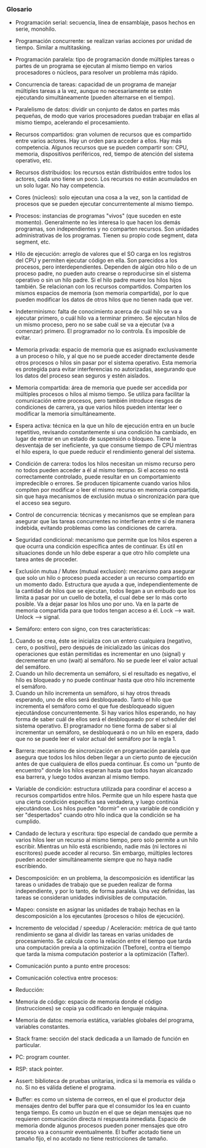 ### Glosario

* Programación serial: secuencia, línea de ensamblaje, pasos hechos en serie, monohilo.

* Programación concurrente: se realizan varias acciones por unidad de tiempo. Similar a multitasking.

* Programación paralela: tipo de programación donde múltiples tareas o partes de un programa se ejecutan al mismo tiempo en varios procesadores o núcleos, para resolver un problema más rápido.

* Concurrencia de tareas: capacidad de un programa de manejar múltiples tareas a la vez, aunque no necesariamente se estén ejecutando simultáneamente (pueden alternarse en el tiempo).

* Paralelismo de datos: dividir un conjunto de datos en partes más pequeñas, de modo que varios procesadores puedan trabajar en ellas al mismo tiempo, acelerando el procesamiento.

* Recursos compartidos: gran volumen de recursos que es compartido entre varios actores. Hay un orden para acceder a ellos. Hay más competencia. Algunos recursos que se pueden compartir son: CPU, memoria, dispositivos periféricos, red, tiempo de atención del sistema operativo, etc.

* Recursos distribuidos: los recursos están distribuidos entre todos los actores, cada uno tiene un poco. Los recursos no están acumulados en un solo lugar. No hay competencia.

* Cores (núcleos): solo ejecutan una cosa a la vez, son la cantidad de procesos que se pueden ejecutar concurrentemente al mismo tiempo.

* Procesos: instancias de programas "vivos" (que suceden en este momento). Generalmente no les interesa lo que hacen los demás programas, son independientes y no comparten recursos. Son unidades administrativas de los programas. Tienen su propio code segment, data segment, etc.

* Hilo de ejecución: arreglo de valores que el SO carga en los registros del CPU y permiten ejecutar código en ella. Son parecidos a los procesos, pero interdependientes. Dependen de algún otro hilo o de un proceso padre, no pueden auto crearse o reproducirse sin el sistema operativo o sin un hilo padre. Si el hilo padre muere los hilos hijos también. Se relacionan con los recursos compartidos. Comparten los mismos espacios de memoria (son memoria compartida), por lo que pueden modificar los datos de otros hilos que no tienen nada que ver.

* Indeterminismo: falta de conocimiento acerca de cuál hilo se va a ejecutar primero, o cuál hilo va a terminar primero. Se ejecutan hilos de un mismo proceso, pero no se sabe cuál se va a ejecutar (va a comenzar) primero. El programador no lo controla. Es imposible de evitar.

* Memoria privada: espacio de memoria que es asignado exclusivamente a un proceso o hilo, y al que no se puede acceder directamente desde otros procesos o hilos sin pasar por el sistema operativo. Esta memoria es protegida para evitar interferencias no autorizadas, asegurando que los datos del proceso sean seguros y estén aislados.

* Memoria compartida: área de memoria que puede ser accedida por múltiples procesos o hilos al mismo tiempo. Se utiliza para facilitar la comunicación entre procesos, pero también introduce riesgos de condiciones de carrera, ya que varios hilos pueden intentar leer o modificar la memoria simultáneamente.

* Espera activa: técnica en la que un hilo de ejecución entra en un bucle repetitivo, revisando constantemente si una condición ha cambiado, en lugar de entrar en un estado de suspensión o bloqueo. Tiene la desventaja de ser ineficiente, ya que consume tiempo de CPU mientras el hilo espera, lo que puede reducir el rendimiento general del sistema.

* Condición de carrera: todos los hilos necesitan un mismo recurso pero no todos pueden acceder a él al mismo tiempo. Si el acceso no está correctamente controlado, puede resultar en un comportamiento impredecible o errores. Se producen típicamente cuando varios hilos compiten por modificar o leer el mismo recurso en memoria compartida, sin que haya mecanismos de exclusión mutua o sincronización para que el acceso sea seguro.

* Control de concurrencia: técnicas y mecanismos que se emplean para asegurar que las tareas concurrentes no interfieran entre sí de manera indebida, evitando problemas como las condiciones de carrera.

* Seguridad condicional: mecanismo que permite que los hilos esperen a que ocurra una condición específica antes de continuar. Es útil en situaciones donde un hilo debe esperar a que otro hilo complete una tarea antes de proceder.

* Exclusión mutua / Mutex (mutual exclusion): mecanismo para asegurar que solo un hilo o proceso pueda acceder a un recurso compartido en un momento dado. Estructura que ayuda a que, independientemente de la cantidad de hilos que se ejecutan, todos llegan a un embudo que los limita a pasar por un cuello de botella, el cual debe ser lo más corto posible. Va a dejar pasar los hilos uno por uno. Va en la parte de memoria compartida para que todos tengan acceso a él. Lock --> wait. Unlock --> signal.

* Semáforo: entero con signo, con tres características:
1. Cuando se crea, éste se inicializa con un entero cualquiera (negativo, cero, o positivo), pero después de inicializado las únicas dos operaciones que están permitidas es incrementar en uno (signal) y decrementar en uno (wait) al semáforo. No se puede leer el valor actual del semáforo.
2. Cuando un hilo decrementa un semáforo, si el resultado es negativo, el hilo es bloqueado y no puede continuar hasta que otro hilo incremente el semáforo.
3. Cuando un hilo incrementa un semáforo, si hay otros threads esperando, uno de ellos será desbloqueado. Tanto el hilo que incrementa el semáforo como el que fue desbloqueado siguen ejecutándose concurrentemente. Si hay varios hilos esperando, no hay forma de saber cuál de ellos será el desbloqueado por el scheduler del sistema operativo. El programador no tiene forma de saber si al incrementar un semáforo, se desbloqueará o no un hilo en espera, dado que no se puede leer el valor actual del semáforo por la regla 1.

* Barrera: mecanismo de sincronización en programación paralela que asegura que todos los hilos deben llegar a un cierto punto de ejecución antes de que cualquiera de ellos pueda continuar. Es como un "punto de encuentro" donde los hilos esperan hasta que todos hayan alcanzado esa barrera, y luego todos avanzan al mismo tiempo.

* Variable de condición: estructura utilizada para coordinar el acceso a recursos compartidos entre hilos. Permite que un hilo espere hasta que una cierta condición específica sea verdadera, y luego continúa ejecutándose. Los hilos pueden "dormir" en una variable de condición y ser "despertados" cuando otro hilo indica que la condición se ha cumplido.

* Candado de lectura y escritura: tipo especial de candado que permite a varios hilos leer un recurso al mismo tiempo, pero solo permite a un hilo escribir. Mientras un hilo está escribiendo, nadie más (ni lectores ni escritores) puede acceder al recurso. Sin embargo, múltiples lectores pueden acceder simultáneamente siempre que no haya nadie escribiendo.

* Descomposición: en un problema, la descomposición es identificar las tareas o unidades de trabajo que se pueden realizar de forma independiente, y por lo tanto, de forma paralela. Una vez definidas, las tareas se consideran unidades indivisibles de computación.

* Mapeo: consiste en asignar las unidades de trabajo hechas en la descomposición a los ejecutantes (procesos o hilos de ejecución).

* Incremento de velocidad / speedup / Aceleración: métrica de qué tanto rendimiento se gana al dividir las tareas en varias unidades de procesamiento. Se calcula como la relación entre el tiempo que tarda una computación previa a la optimización (Tbefore), contra el tiempo que tarda la misma computación posterior a la optimización (Tafter).

* Comunicación punto a punto entre procesos:

* Comunicación colectiva entre procesos:

* Reducción:

* Memoria de código: espacio de memoria donde el código (instrucciones) se copia ya codificado en lenguaje máquina.

* Memoria de datos: memoria estática, variables globales del programa, variables constantes.

* Stack frame: sección del stack dedicada a un llamado de función en particular.

* PC: program counter.

* RSP: stack pointer.

* Assert: biblioteca de pruebas unitarias, indica si la memoria es válida o no. Si no es válida detiene el programa.

* Buffer: es como un sistema de correos, en el que el productor deja mensajes dentro del buffer para que el consumidor los lea en cuanto tenga tiempo. Es como un buzón en el que se dejan mensajes que no requieren comunicación directa ni respuesta inmediata. Espacio de memoria donde algunos procesos pueden poner mensajes que otro proceso va a consumir eventualmente. El buffer acotado tiene un tamaño fijo, el no acotado no tiene restricciones de tamaño.
